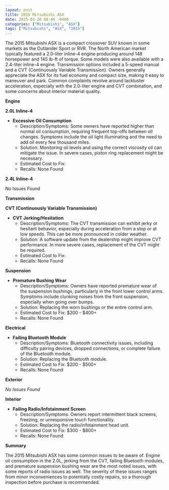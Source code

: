 ```yaml
---
layout: post
title: 2015 Mitsubishi ASX
date: 2025-03-20 08:49 -0400
categories: ["Mitsubishi", "ASX"]
tags: ["Mitsubishi", "ASX", "2015"]
---
```

The 2015 Mitsubishi ASX is a compact crossover SUV known in some markets as the Outlander Sport or RVR. The North American market typically featured a 2.0-liter inline-4 engine producing around 148 horsepower and 145 lb-ft of torque. Some models were also available with a 2.4-liter inline-4 engine. Transmission options included a 5-speed manual and a CVT (Continuously Variable Transmission). Owners generally appreciate the ASX for its fuel economy and compact size, making it easy to maneuver and park. Common complaints revolve around lackluster acceleration, especially with the 2.0-liter engine and CVT combination, and some concerns about interior material quality.

**Engine**

**2.0L Inline-4**

*   **Excessive Oil Consumption**
    *   Description/Symptoms: Some owners have reported higher than normal oil consumption, requiring frequent top-offs between oil changes. Symptoms include the oil light illuminating and the need to add oil every few thousand miles.
    *   Solution: Monitoring oil levels and using the correct viscosity oil can mitigate the issue. In severe cases, piston ring replacement might be necessary.
    *   Estimated Cost to Fix:
    *   Recalls: None Found

**2.4L Inline-4**

No Issues Found

**Transmission**

**CVT (Continuously Variable Transmission)**

*   **CVT Jerking/Hesitation**
    *   Description/Symptoms: The CVT transmission can exhibit jerky or hesitant behavior, especially during acceleration from a stop or at low speeds. This can be more pronounced in colder weather.
    *   Solution: A software update from the dealership might improve CVT performance. In more severe cases, replacement of the CVT might be required.
    *   Estimated Cost to Fix:
    *   Recalls: None Found

**Suspension**

*   **Premature Bushing Wear**
    *   Description/Symptoms: Owners have reported premature wear of the suspension bushings, particularly in the front lower control arms. Symptoms include clunking noises from the front suspension, especially when going over bumps.
    *   Solution: Replacing the worn bushings or the entire control arm.
    *   Estimated Cost to Fix: $200 - $400+
    *   Recalls: None Found

**Electrical**

*   **Failing Bluetooth Module**
    *   Description/Symptoms: Bluetooth connectivity issues, including difficulty pairing devices, dropped connections, or complete failure of the Bluetooth module.
    *   Solution: Replacing the Bluetooth module.
    *   Estimated Cost to Fix: $200 - $500+
    *   Recalls: None Found

**Exterior**

*No Issues Found*

**Interior**

*   **Failing Radio/Infotainment Screen**
    * Description/Symptoms: Owners report intermittent black screens, freezing, or unresponsive touch functionality.
    * Solution: Replacing the radio/infotainment head unit.
    * Estimated Cost to Fix: $300 - $800+
    * Recalls: None Found

**Summary**

The 2015 Mitsubishi ASX has some common issues to be aware of. Engine oil consumption in the 2.0L, jerking from the CVT, failing Bluetooth modules, and premature suspension bushing wear are the most noted issues, with some reports of radio issues as well. The severity of these issues ranges from minor inconveniences to potentially costly repairs, so a thorough inspection before purchase is recommended.

